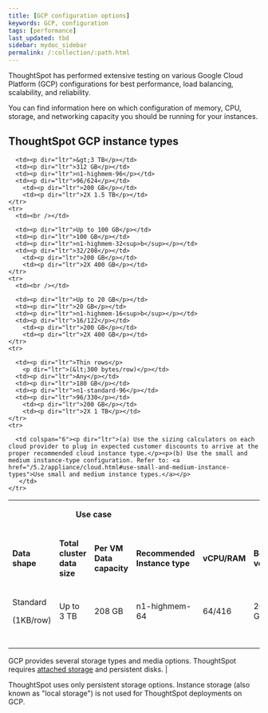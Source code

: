 ```yaml
---
title: [GCP configuration options]
keywords: GCP, configuration
tags: [performance]
last_updated: tbd
sidebar: mydoc_sidebar
permalink: /:collection/:path.html
---
```

ThoughtSpot has performed extensive testing on various Google Cloud Platform
(GCP) configurations for best performance, load balancing, scalability, and
reliability.

You can find information here on which configuration of memory, CPU, storage,
and networking capacity you should be running for your instances.

## ThoughtSpot GCP instance types

<table width="853">
    <colgroup>
      <col width="110" />
      <col width="110" />
      <col width="110" />
      <col width="105" />
      <col width="140" />
      <col width="95" />
    </colgroup>
	<tr>
      <td><br /></td>
      <td colspan="2"><p dir="ltr"><center><strong>Use case</strong></center></p></td>
      <td><br /></td>
      <td><br /></td>
      <td><br /></td>
      <td><br /></td>
    </tr>
    <tr>
      <td><p dir="ltr"><strong>Data shape</strong></p></td>
      <td><p dir="ltr"><strong>Total cluster <BR>data size</strong></p></td>
      <td><p dir="ltr"><strong>Per VM <BR>Data capacity</strong></p></td>
      <td><p dir="ltr"><strong>Recommended <BR>Instance type</strong></p></td>
      <td><p dir="ltr"><strong>vCPU/RAM</strong></p></td>
	  <td><p dir="ltr"><strong>Boot volume</strong></p></td>
	  <td><p dir="ltr"><strong>Data volumes</strong></p></td>
    </tr>
    <tr>
      <td><p dir="ltr">Standard</p>
        <p dir="ltr">(1KB/row)</p></td>
      <td><p dir="ltr">Up to 3 TB </p></td>
      <td><p dir="ltr">208 GB</p></td>
      <td><p dir="ltr">n1-highmem-64</p></td>
      <td><p dir="ltr">64/416</p></td>
		<td><p dir="ltr">200 GB</p></td>
		<td><p dir="ltr">2X 1 TB</p></td>
    </tr>
    <tr>
      <td><br /></td>

      <td><p dir="ltr">&gt;3 TB</p></td>
      <td><p dir="ltr">312 GB</p></td>
      <td><p dir="ltr">n1-highmem-96</p></td>
      <td><p dir="ltr">96/624</p></td>
		<td><p dir="ltr">200 GB</p></td>
		<td><p dir="ltr">2X 1.5 TB</p></td>
    </tr>
    <tr>
      <td><br /></td>

      <td><p dir="ltr">Up to 100 GB</p></td>
      <td><p dir="ltr">100 GB</p></td>
      <td><p dir="ltr">n1-highmem-32<sup>b</sup></p></td>
      <td><p dir="ltr">32/208</p></td>
		<td><p dir="ltr">200 GB</p></td>
		<td><p dir="ltr">2X 400 GB</p></td>
    </tr>
    <tr>
      <td><br /></td>

      <td><p dir="ltr">Up to 20 GB</p></td>
      <td><p dir="ltr">20 GB</p></td>
      <td><p dir="ltr">n1-highmem-16<sup>b</sup></p></td>
      <td><p dir="ltr">16/122</p></td>
		<td><p dir="ltr">200 GB</p></td>
		<td><p dir="ltr">2X 400 GB</p></td>
    </tr>
    <tr>

      <td><p dir="ltr">Thin rows</p>
        <p dir="ltr">(&lt;300 bytes/row)</p></td>
      <td><p dir="ltr">Any</p></td>
      <td><p dir="ltr">180 GB</p></td>
      <td><p dir="ltr">n1-standard-96</p></td>
      <td><p dir="ltr">96/330</p></td>
		<td><p dir="ltr">200 GB</p></td>
		<td><p dir="ltr">2X 1 TB</p></td>
    </tr>
	<tr>

      <td colspan="6"><p dir="ltr">(a) Use the sizing calculators on each cloud provider to plug in expected customer discounts to arrive at the proper recommended cloud instance type.</p><p>(b) Use the small and medium instance-type configuration. Refer to: <a href="/5.2/appliance/cloud.html#use-small-and-medium-instance-types">Use small and medium instance types.</a></p>
       </td>
    </tr>
  </table>

GCP provides several storage types and media options. ThoughtSpot requires [attached storage](https://cloud.google.com/compute/docs/disks/) and persistent disks.        |

ThoughtSpot uses only persistent storage options. Instance storage (also known
as "local storage") is not used for ThoughtSpot deployments on GCP.
